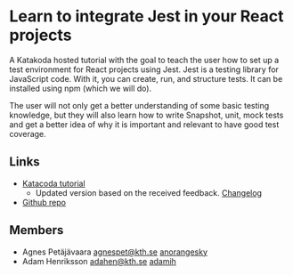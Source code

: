# Learn to integrate Jest in your React projects
A Katakoda hosted tutorial with the goal to teach the user how to set up a test environment for React projects using Jest. Jest is a  testing library for JavaScript code. With it, you can create, run, and structure tests. It can be installed using npm (which we will do).
 
The user will not only get a better understanding of some basic testing knowledge, but they will also learn how to write Snapshot, unit, mock tests and get a better idea of why it is important and relevant to have good test coverage.
 
## Links
* [Katacoda tutorial](https://www.katacoda.com/anorangesky/scenarios/jest-tutorial)
   - Updated version based on the received feedback. [Changelog](https://github.com/KTH/devops-course/pull/1242#issuecomment-825581022)
* [Github repo](https://github.com/anorangesky/katacoda-scenarios/tree/master/jest-tutorial)
 
## Members
- Agnes Petäjävaara <agnespet@kth.se> [anorangesky](https://github.com/anorangesky)
- Adam Henriksson <adahen@kth.se> [adamih](https://github.com/Adamih)